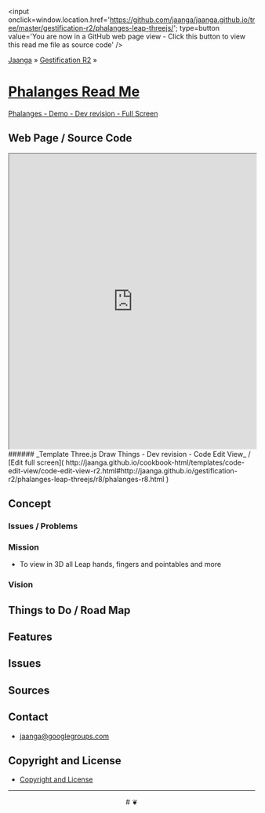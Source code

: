 ﻿<span style=display:none; >[You are now in a GitHub source code view - click this link to view this read me file as a web page]( http://jaanga.github.io/gestification-r2/phalanges-leap-threejs/ "View file as a web page." ) </span>
<input onclick=window.location.href='https://github.com/jaanga/jaanga.github.io/tree/master/gestification-r2/phalanges-leap-threejs/'; type=button  value='You are now in a GitHub web page view - Click this button to view this read me file as source code' />

[Jaanga]( http://jaanga.github.io ) » [Gestification R2]( http://jaanga.github.io/gestification-r2/  ) »

[Phalanges Read Me]( index.html )
===

[Phalanges - Demo - Dev revision - Full Screen]( http://jaanga.github.io/gestification-r2/phalanges-leap-threejs/dev/ )

## Web Page / Source Code

<iframe class=ifr src=http://jaanga.github.io/cookbook-html/templates/code-edit-view/code-edit-view-r2.html#http://jaanga.github.io/gestification-r2/phalanges-leap-threejs/r8/phalanges-r8.html width=100% height=600px ></iframe>  
###### _Template Three.js Draw Things - Dev revision - Code Edit View_ / [Edit full screen]( http://jaanga.github.io/cookbook-html/templates/code-edit-view/code-edit-view-r2.html#http://jaanga.github.io/gestification-r2/phalanges-leap-threejs/r8/phalanges-r8.html  )


## Concept

### Issues / Problems
<!--

The general format is an adaptation of the ideas developed in Alexander's _et al_ [A Patttern Language]( https://books.google.com/books?id=hwAHmktpk5IC&pg=PR10#v=onepage&q&f=false ) - as sammarized on page 10.

Each pattern describes a problem which occurs over and over again in our environment, and then describes the core of the solution to that problem, in such a way that you can use this solution a million times over, without ever doing it the same way twice.

patterns are descriptions of common problems and proposal for the solutions that can be used repeatedly every time the problem is encountered and producing an different outcome.

-->


### Mission
<!-- a statement of a rationale, applicable now as well as in the future -->

* To view in 3D all Leap hands, fingers and pointables and more

### Vision
<!--  a descriptive picture of a desired future state -->


## Things to Do / Road Map


## Features


## Issues

 
## Sources


## Contact

* jaanga@googlegroups.com

## Copyright and License

* [Copyright and License]( http://jaanga.github.io/#http://jaanga.github.io/jaanga-copyright-and-mit-license.md ) 

***

<center title="dingbat" >
# <a href=javascript:window.scrollTo(0,0); style=text-decoration:none; >❦</a>
</center>




